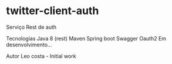 # twitter-client-auth
Serviço Rest de auth 

Tecnologias
Java 8 (rest)
Maven
Spring boot
Swagger
Oauth2
Em desenvolvimento...

Autor Leo costa - Initial work
